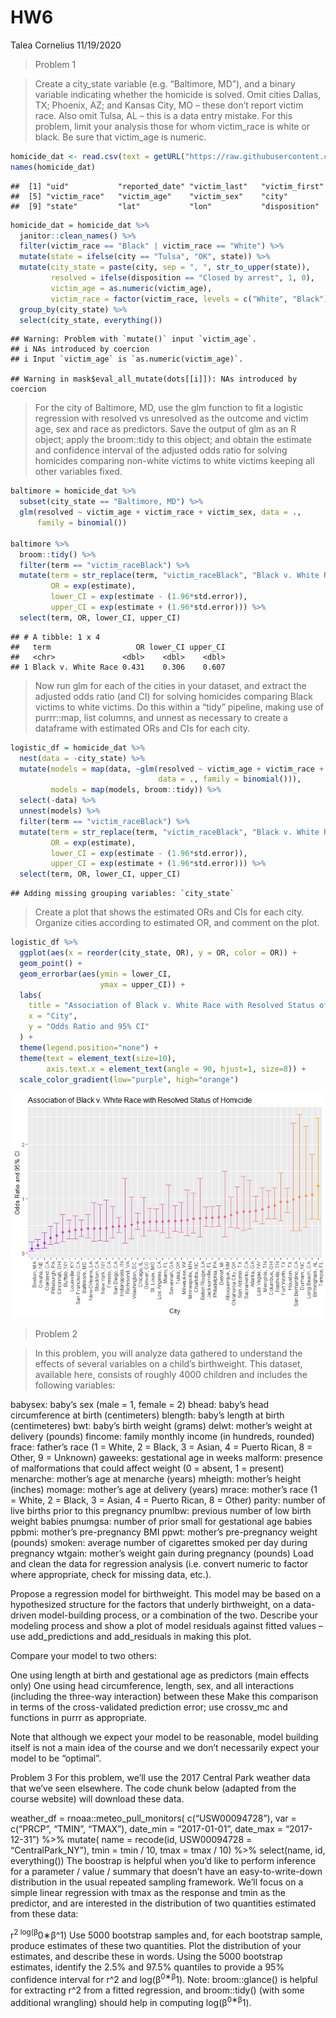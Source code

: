 HW6
================
Talea Cornelius
11/19/2020

> Problem 1

> Create a city\_state variable (e.g. “Baltimore, MD”), and a binary
> variable indicating whether the homicide is solved. Omit cities
> Dallas, TX; Phoenix, AZ; and Kansas City, MO – these don’t report
> victim race. Also omit Tulsa, AL – this is a data entry mistake. For
> this problem, limit your analysis those for whom victim\_race is white
> or black. Be sure that victim\_age is numeric.

``` r
homicide_dat <- read.csv(text = getURL("https://raw.githubusercontent.com/washingtonpost/data-homicides/master/homicide-data.csv")) 
names(homicide_dat)
```

    ##  [1] "uid"           "reported_date" "victim_last"   "victim_first" 
    ##  [5] "victim_race"   "victim_age"    "victim_sex"    "city"         
    ##  [9] "state"         "lat"           "lon"           "disposition"

``` r
homicide_dat = homicide_dat %>%
  janitor::clean_names() %>%
  filter(victim_race == "Black" | victim_race == "White") %>%
  mutate(state = ifelse(city == "Tulsa", "OK", state)) %>%
  mutate(city_state = paste(city, sep = ", ", str_to_upper(state)),
         resolved = ifelse(disposition == "Closed by arrest", 1, 0),
         victim_age = as.numeric(victim_age),
         victim_race = factor(victim_race, levels = c("White", "Black"))) %>%
  group_by(city_state) %>%
  select(city_state, everything())
```

    ## Warning: Problem with `mutate()` input `victim_age`.
    ## i NAs introduced by coercion
    ## i Input `victim_age` is `as.numeric(victim_age)`.

    ## Warning in mask$eval_all_mutate(dots[[i]]): NAs introduced by coercion

> For the city of Baltimore, MD, use the glm function to fit a logistic
> regression with resolved vs unresolved as the outcome and victim age,
> sex and race as predictors. Save the output of glm as an R object;
> apply the broom::tidy to this object; and obtain the estimate and
> confidence interval of the adjusted odds ratio for solving homicides
> comparing non-white victims to white victims keeping all other
> variables fixed.

``` r
baltimore = homicide_dat %>% 
  subset(city_state == "Baltimore, MD") %>%
  glm(resolved ~ victim_age + victim_race + victim_sex, data = ., 
      family = binomial()) 

baltimore %>%
  broom::tidy() %>%
  filter(term == "victim_raceBlack") %>%
  mutate(term = str_replace(term, "victim_raceBlack", "Black v. White Race"),
         OR = exp(estimate), 
         lower_CI = exp(estimate - (1.96*std.error)),
         upper_CI = exp(estimate + (1.96*std.error))) %>%
  select(term, OR, lower_CI, upper_CI)
```

    ## # A tibble: 1 x 4
    ##   term                   OR lower_CI upper_CI
    ##   <chr>               <dbl>    <dbl>    <dbl>
    ## 1 Black v. White Race 0.431    0.306    0.607

> Now run glm for each of the cities in your dataset, and extract the
> adjusted odds ratio (and CI) for solving homicides comparing Black
> victims to white victims. Do this within a “tidy” pipeline, making use
> of purrr::map, list columns, and unnest as necessary to create a
> dataframe with estimated ORs and CIs for each city.

``` r
logistic_df = homicide_dat %>%
  nest(data = -city_state) %>%
  mutate(models = map(data, ~glm(resolved ~ victim_age + victim_race + victim_sex,
                                 data = ., family = binomial())),
         models = map(models, broom::tidy)) %>% 
  select(-data) %>% 
  unnest(models) %>%
  filter(term == "victim_raceBlack") %>%
  mutate(term = str_replace(term, "victim_raceBlack", "Black v. White Race"),
         OR = exp(estimate), 
         lower_CI = exp(estimate - (1.96*std.error)),
         upper_CI = exp(estimate + (1.96*std.error))) %>%
  select(term, OR, lower_CI, upper_CI) 
```

    ## Adding missing grouping variables: `city_state`

> Create a plot that shows the estimated ORs and CIs for each city.
> Organize cities according to estimated OR, and comment on the plot.

``` r
logistic_df %>% 
  ggplot(aes(x = reorder(city_state, OR), y = OR, color = OR)) + 
  geom_point() +
  geom_errorbar(aes(ymin = lower_CI, 
                    ymax = upper_CI)) +
  labs(
    title = "Association of Black v. White Race with Resolved Status of Homicide",
    x = "City",
    y = "Odds Ratio and 95% CI"
  ) +
  theme(legend.position="none") +
  theme(text = element_text(size=10),
        axis.text.x = element_text(angle = 90, hjust=1, size=8)) +
  scale_color_gradient(low="purple", high="orange")
```

![](p8105_hw6_tmc2184_files/figure-gfm/plot%20ORs%20and%20CIs-1.png)<!-- -->

> Problem 2

> In this problem, you will analyze data gathered to understand the
> effects of several variables on a child’s birthweight. This dataset,
> available here, consists of roughly 4000 children and includes the
> following variables:

babysex: baby’s sex (male = 1, female = 2) bhead: baby’s head
circumference at birth (centimeters) blength: baby’s length at birth
(centimeteres) bwt: baby’s birth weight (grams) delwt: mother’s weight
at delivery (pounds) fincome: family monthly income (in hundreds,
rounded) frace: father’s race (1 = White, 2 = Black, 3 = Asian, 4 =
Puerto Rican, 8 = Other, 9 = Unknown) gaweeks: gestational age in weeks
malform: presence of malformations that could affect weight (0 = absent,
1 = present) menarche: mother’s age at menarche (years) mheigth:
mother’s height (inches) momage: mother’s age at delivery (years)
mrace: mother’s race (1 = White, 2 = Black, 3 = Asian, 4 = Puerto Rican,
8 = Other) parity: number of live births prior to this pregnancy
pnumlbw: previous number of low birth weight babies pnumgsa: number of
prior small for gestational age babies ppbmi: mother’s pre-pregnancy BMI
ppwt: mother’s pre-pregnancy weight (pounds) smoken: average number of
cigarettes smoked per day during pregnancy wtgain: mother’s weight gain
during pregnancy (pounds) Load and clean the data for regression
analysis (i.e. convert numeric to factor where appropriate, check for
missing data, etc.).

Propose a regression model for birthweight. This model may be based on a
hypothesized structure for the factors that underly birthweight, on a
data-driven model-building process, or a combination of the two.
Describe your modeling process and show a plot of model residuals
against fitted values – use add\_predictions and add\_residuals in
making this plot.

Compare your model to two others:

One using length at birth and gestational age as predictors (main
effects only) One using head circumference, length, sex, and all
interactions (including the three-way interaction) between these Make
this comparison in terms of the cross-validated prediction error; use
crossv\_mc and functions in purrr as appropriate.

Note that although we expect your model to be reasonable, model building
itself is not a main idea of the course and we don’t necessarily expect
your model to be “optimal”.

Problem 3 For this problem, we’ll use the 2017 Central Park weather data
that we’ve seen elsewhere. The code chunk below (adapted from the course
website) will download these data.

weather\_df = rnoaa::meteo\_pull\_monitors( c(“USW00094728”), var =
c(“PRCP”, “TMIN”, “TMAX”), date\_min = “2017-01-01”, date\_max =
“2017-12-31”) %\>% mutate( name = recode(id, USW00094728 =
“CentralPark\_NY”), tmin = tmin / 10, tmax = tmax / 10) %\>%
select(name, id, everything()) The boostrap is helpful when you’d like
to perform inference for a parameter / value / summary that doesn’t have
an easy-to-write-down distribution in the usual repeated sampling
framework. We’ll focus on a simple linear regression with tmax as the
response and tmin as the predictor, and are interested in the
distribution of two quantities estimated from these data:

r<sup>2 log(β</sup>0∗β^1) Use 5000 bootstrap samples and, for each
bootstrap sample, produce estimates of these two quantities. Plot the
distribution of your estimates, and describe these in words. Using the
5000 bootstrap estimates, identify the 2.5% and 97.5% quantiles to
provide a 95% confidence interval for r^2 and log(β<sup>0∗β</sup>1).
Note: broom::glance() is helpful for extracting r^2 from a fitted
regression, and broom::tidy() (with some additional wrangling) should
help in computing log(β<sup>0∗β</sup>1).
